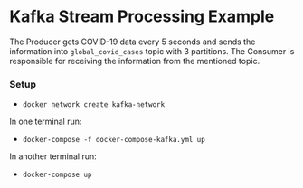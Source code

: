 # Kafka Stream Processing Example
The Producer gets COVID-19 data every 5 seconds and sends the information into `global_covid_cases` topic with 3 partitions.
The Consumer is responsible for receiving the information from the mentioned topic.

### Setup
- `docker network create kafka-network`

In one terminal run: 
- `docker-compose -f docker-compose-kafka.yml up`

In another terminal run:
- `docker-compose up`
